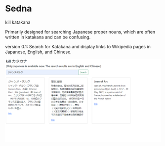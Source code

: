 # Sedna
kill katakana

Primarily designed for searching Japanese proper nouns, which are often written in katakana and can be confusing.

version 0.1: Search for Katakana and display links to Wikipedia pages in Japanese, English, and Chinese.

![Alt Text](v01.png)
